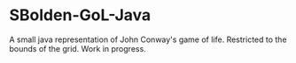 # SBolden-GoL-Java
A small java representation of John Conway's game of life. Restricted to the bounds of the grid. Work in progress.
